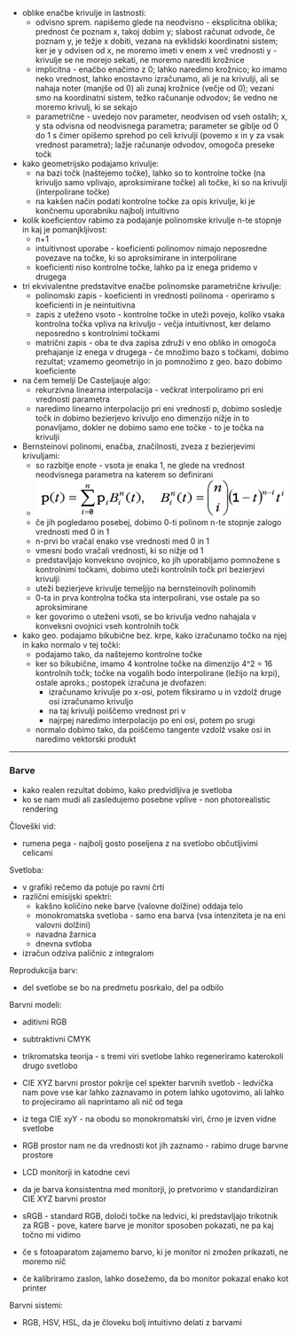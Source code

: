 - oblike enačbe krivulje in lastnosti:
	- odvisno sprem. napišemo glede na neodvisno - eksplicitna oblika; prednost če poznam x, takoj dobim y; slabost računat odvode, če poznam y, je težje x dobiti, vezana na evklidski koordinatni sistem; ker je y odvisen od x, ne moremo imeti v enem x več vrednosti y - krivulje se ne morejo sekati, ne moremo narediti krožnice
	- implicitna - enačbo enačimo z 0; lahko naredimo krožnico; ko imamo neko vrednost, lahko enostavno izračunamo, ali je na krivulji, ali se nahaja noter (manjše od 0) ali zunaj krožnice (večje od 0); vezani smo na koordinatni sistem, težko računanje odvodov; še vedno ne moremo krivulj, ki se sekajo
	- parametrične - uvedejo nov parameter, neodvisen od vseh ostalih; x, y sta odvisna od neodvisnega parametra; parameter se giblje od 0 do 1 s čimer opišemo sprehod po celi krivulji (povemo x in y za vsak vrednost parametra); lažje računanje odvodov, omogoča preseke točk
- kako geometrijsko podajamo krivulje:
	- na bazi točk (naštejemo točke), lahko so to kontrolne točke (na krivuljo samo vplivajo, aproksimirane točke) ali točke, ki so na krivulji (interpolirane točke)
	- na kakšen način podati kontrolne točke za opis krivulje, ki je končnemu uporabniku najbolj intuitivno
- kolik koeficientov rabimo za podajanje polinomske krivulje n-te stopnje in kaj je pomanjkljivost:
	- n+1
	- intuitivnost uporabe - koeficienti polinomov nimajo neposredne povezave na točke, ki so aproksimirane in interpolirane
	- koeficienti niso kontrolne točke, lahko pa iz enega pridemo v drugega
- tri ekvivalentne predstavitve enačbe polinomske parametrične krivulje:
	- polinomski zapis - koeficienti in vrednosti polinoma - operiramo s koeficienti in je neintuitivna
	- zapis z uteženo vsoto - kontrolne točke in uteži povejo, koliko vsaka kontrolna točka vpliva na krivuljo - večja intuitivnost, ker delamo neposredno s kontrolnimi točkami
	- matrični zapis - oba te dva zapisa združi v eno obliko in omogoča prehajanje iz enega v drugega - če množimo bazo s točkami, dobimo rezultat; vzamemo geometrijo in jo pomnožimo z geo. bazo dobimo koeficiente
- na čem temelji De Casteljauje algo:
	- rekurzivna linearna interpolacija - večkrat interpoliramo pri eni vrednosti parametra
	- naredimo linearno interpolacijo pri eni vrednosti p, dobimo sosledje točk in dobimo bezierjevo krivuljo eno dimenzijo nižje in to ponavljamo, dokler ne dobimo samo ene točke - to je točka na krivulji
- Bernsteinovi polinomi, enačba, značilnosti, zveza z bezierjevimi krivuljami:
	- so razbitje enote - vsota je enaka 1, ne glede na vrednost neodvisnega parametra na katerem so definirani
	- ![400](../../Images2/Pasted%20image%2020241130173213.png)
	- če jih pogledamo posebej, dobimo 0-ti polinom n-te stopnje zalogo vrednosti med 0 in 1
	- n-prvi bo vračal enako vse vrednosti med 0 in 1
	- vmesni bodo vračali vrednosti, ki so nižje od 1
	- predstavljajo konveksno ovojnico, ko jih uporabljamo pomnožene s kontrolnimi točkami, dobimo uteži kontrolnih točk pri bezierjevi krivulji
	- uteži bezierjeve krivulje temeljijo na bernsteinovih polinomih
	- 0-ta in prva kontrolna točka sta interpolirani, vse ostale pa so aproksimirane
	- ker govorimo o uteženi vsoti, se bo krivulja vedno nahajala v konveksni ovojnici vseh kontrolnih točk
- kako geo. podajamo bikubične bez. krpe, kako izračunamo točko na njej in kako normalo v tej točki:
	- podajamo tako, da naštejemo kontrolne točke
	- ker so bikubične, imamo 4 kontrolne točke na dimenzijo 4^2 = 16 kontrolnih točk; točke na vogalih bodo interpolirane (ležijo na krpi), ostale aproks.; postopek izračuna je dvofazen:
		- izračunamo krivulje po x-osi, potem fiksiramo u in vzdolž druge osi izračunamo krivuljo
		- na taj krivulji poiščemo vrednost pri v
		- najrpej naredimo interpolacijo po eni osi, potem po srugi
	- normalo dobimo tako, da poiščemo tangente vzdolž vsake osi in naredimo vektorski produkt
---
### Barve

- kako realen rezultat dobimo, kako predvidljiva je svetloba
- ko se nam mudi ali zasledujemo posebne vplive - non photorealistic rendering

Človeški vid:
- rumena pega - najbolj gosto poseljena z na svetlobo občutljivimi celicami

Svetloba:
- v grafiki rečemo da potuje po ravni črti
- različni emisijski spektri:
	- kakšno količino neke barve (valovne dolžine) oddaja telo
	- monokromatska svetloba - samo ena barva (vsa intenziteta je na eni valovni dolžini)
	- navadna žarnica
	- dnevna svtloba
- izračun odziva paličnic z integralom

Reprodukcija barv:
- del svetlobe se bo na predmetu posrkalo, del pa odbilo

Barvni modeli:
- aditivni RGB
- subtraktivni CMYK
- trikromatska teorija - s tremi viri svetlobe lahko regeneriramo katerokoli drugo svetlobo

- CIE XYZ barvni prostor pokrije cel spekter barvnih svetlob - ledvička nam pove vse kar lahko zaznavamo in potem lahko ugotovimo, ali lahko to projeciramo ali naprintamo ali nič od tega
- iz tega CIE xyY - na obodu so monokromatski viri, črno je izven vidne svetlobe

- RGB prostor nam ne da vrednosti kot jih zaznamo - rabimo druge barvne prostore

- LCD monitorji in katodne cevi
- da je barva konsistentna med monitorji, jo pretvorimo v standardiziran CIE XYZ barvni prostor
- sRGB - standard RGB, določi točke na ledvici, ki predstavljajo trikotnik za RGB - pove, katere barve je monitor sposoben pokazati, ne pa kaj točno mi vidimo
- če s fotoaparatom zajamemo barvo, ki je monitor ni zmožen prikazati, ne moremo nič

- če kalibriramo zaslon, lahko dosežemo, da bo monitor pokazal enako kot printer

Barvni sistemi:
- RGB, HSV, HSL, da je človeku bolj intuitivno delati z barvami